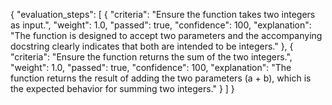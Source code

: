 {
  "evaluation_steps": [
    {
      "criteria": "Ensure the function takes two integers as input.",
      "weight": 1.0,
      "passed": true,
      "confidence": 100,
      "explanation": "The function is designed to accept two parameters and the accompanying docstring clearly indicates that both are intended to be integers."
    },
    {
      "criteria": "Ensure the function returns the sum of the two integers.",
      "weight": 1.0,
      "passed": true,
      "confidence": 100,
      "explanation": "The function returns the result of adding the two parameters (a + b), which is the expected behavior for summing two integers."
    }
  ]
}